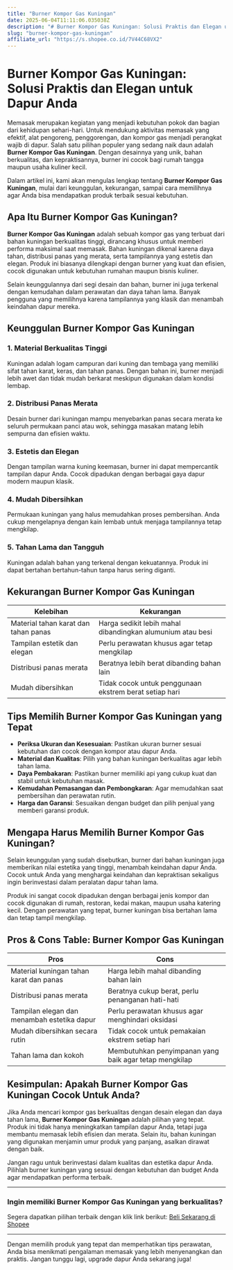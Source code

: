 ```yaml
---
title: "Burner Kompor Gas Kuningan"
date: 2025-06-04T11:11:06.035038Z
description: "# Burner Kompor Gas Kuningan: Solusi Praktis dan Elegan untuk Dapur Anda..."
slug: "burner-kompor-gas-kuningan"
affiliate_url: "https://s.shopee.co.id/7V44C68VX2"
---
```

# Burner Kompor Gas Kuningan: Solusi Praktis dan Elegan untuk Dapur Anda

Memasak merupakan kegiatan yang menjadi kebutuhan pokok dan bagian dari kehidupan sehari-hari. Untuk mendukung aktivitas memasak yang efektif, alat pengoreng, penggorengan, dan kompor gas menjadi perangkat wajib di dapur. Salah satu pilihan populer yang sedang naik daun adalah **Burner Kompor Gas Kuningan**. Dengan desainnya yang unik, bahan berkualitas, dan kepraktisannya, burner ini cocok bagi rumah tangga maupun usaha kuliner kecil.

Dalam artikel ini, kami akan mengulas lengkap tentang **Burner Kompor Gas Kuningan**, mulai dari keunggulan, kekurangan, sampai cara memilihnya agar Anda bisa mendapatkan produk terbaik sesuai kebutuhan.

## Apa Itu Burner Kompor Gas Kuningan?

**Burner Kompor Gas Kuningan** adalah sebuah kompor gas yang terbuat dari bahan kuningan berkualitas tinggi, dirancang khusus untuk memberi performa maksimal saat memasak. Bahan kuningan dikenal karena daya tahan, distribusi panas yang merata, serta tampilannya yang estetis dan elegan. Produk ini biasanya dilengkapi dengan burner yang kuat dan efisien, cocok digunakan untuk kebutuhan rumahan maupun bisnis kuliner.

Selain keunggulannya dari segi desain dan bahan, burner ini juga terkenal dengan kemudahan dalam perawatan dan daya tahan lama. Banyak pengguna yang memilihnya karena tampilannya yang klasik dan menambah keindahan dapur mereka.

## Keunggulan Burner Kompor Gas Kuningan

### 1. Material Berkualitas Tinggi
Kuningan adalah logam campuran dari kuning dan tembaga yang memiliki sifat tahan karat, keras, dan tahan panas. Dengan bahan ini, burner menjadi lebih awet dan tidak mudah berkarat meskipun digunakan dalam kondisi lembap.

### 2. Distribusi Panas Merata
Desain burner dari kuningan mampu menyebarkan panas secara merata ke seluruh permukaan panci atau wok, sehingga masakan matang lebih sempurna dan efisien waktu.

### 3. Estetis dan Elegan
Dengan tampilan warna kuning keemasan, burner ini dapat mempercantik tampilan dapur Anda. Cocok dipadukan dengan berbagai gaya dapur modern maupun klasik.

### 4. Mudah Dibersihkan
Permukaan kuningan yang halus memudahkan proses pembersihan. Anda cukup mengelapnya dengan kain lembab untuk menjaga tampilannya tetap mengkilap.

### 5. Tahan Lama dan Tangguh
Kuningan adalah bahan yang terkenal dengan kekuatannya. Produk ini dapat bertahan bertahun-tahun tanpa harus sering diganti.

## Kekurangan Burner Kompor Gas Kuningan

| Kelebihan                           | Kekurangan                              |
|-------------------------------------|-----------------------------------------|
| Material tahan karat dan tahan panas | Harga sedikit lebih mahal dibandingkan alumunium atau besi |
| Tampilan estetik dan elegan       | Perlu perawatan khusus agar tetap mengkilap |
| Distribusi panas merata            | Beratnya lebih berat dibanding bahan lain |
| Mudah dibersihkan                  | Tidak cocok untuk penggunaan ekstrem berat setiap hari |

## Tips Memilih Burner Kompor Gas Kuningan yang Tepat

- **Periksa Ukuran dan Kesesuaian**: Pastikan ukuran burner sesuai kebutuhan dan cocok dengan kompor atau dapur Anda.
- **Material dan Kualitas**: Pilih yang bahan kuningan berkualitas agar lebih tahan lama.
- **Daya Pembakaran**: Pastikan burner memiliki api yang cukup kuat dan stabil untuk kebutuhan masak.
- **Kemudahan Pemasangan dan Pembongkaran**: Agar memudahkan saat pembersihan dan perawatan rutin.
- **Harga dan Garansi**: Sesuaikan dengan budget dan pilih penjual yang memberi garansi produk.

## Mengapa Harus Memilih Burner Kompor Gas Kuningan?

Selain keunggulan yang sudah disebutkan, burner dari bahan kuningan juga memberikan nilai estetika yang tinggi, menambah keindahan dapur Anda. Cocok untuk Anda yang menghargai keindahan dan kepraktisan sekaligus ingin berinvestasi dalam peralatan dapur tahan lama.

Produk ini sangat cocok dipadukan dengan berbagai jenis kompor dan cocok digunakan di rumah, restoran, kedai makan, maupun usaha katering kecil. Dengan perawatan yang tepat, burner kuningan bisa bertahan lama dan tetap tampil mengkilap.

## Pros & Cons Table: Burner Kompor Gas Kuningan

| **Pros**                                              | **Cons**                                                     |
|--------------------------------------------------------|--------------------------------------------------------------|
| Material kuningan tahan karat dan panas               | Harga lebih mahal dibanding bahan lain                     |
| Distribusi panas merata                                | Beratnya cukup berat, perlu penanganan hati-hati             |
| Tampilan elegan dan menambah estetika dapur          | Perlu perawatan khusus agar menghindari oksidasi             |
| Mudah dibersihkan secara rutin                        | Tidak cocok untuk pemakaian ekstrem setiap hari             |
| Tahan lama dan kokoh                                  | Membutuhkan penyimpanan yang baik agar tetap mengkilap      |

## Kesimpulan: Apakah Burner Kompor Gas Kuningan Cocok Untuk Anda?

Jika Anda mencari kompor gas berkualitas dengan desain elegan dan daya tahan lama, **Burner Kompor Gas Kuningan** adalah pilihan yang tepat. Produk ini tidak hanya meningkatkan tampilan dapur Anda, tetapi juga membantu memasak lebih efisien dan merata. Selain itu, bahan kuningan yang digunakan menjamin umur produk yang panjang, asalkan dirawat dengan baik.

Jangan ragu untuk berinvestasi dalam kualitas dan estetika dapur Anda. Pilihlah burner kuningan yang sesuai dengan kebutuhan dan budget Anda agar mendapatkan performa terbaik.

---

### Ingin memiliki Burner Kompor Gas Kuningan yang berkualitas?  
Segera dapatkan pilihan terbaik dengan klik link berikut: [Beli Sekarang di Shopee](https://s.shopee.co.id/7V44C68VX2)

---

Dengan memilih produk yang tepat dan memperhatikan tips perawatan, Anda bisa menikmati pengalaman memasak yang lebih menyenangkan dan praktis. Jangan tunggu lagi, upgrade dapur Anda sekarang juga!